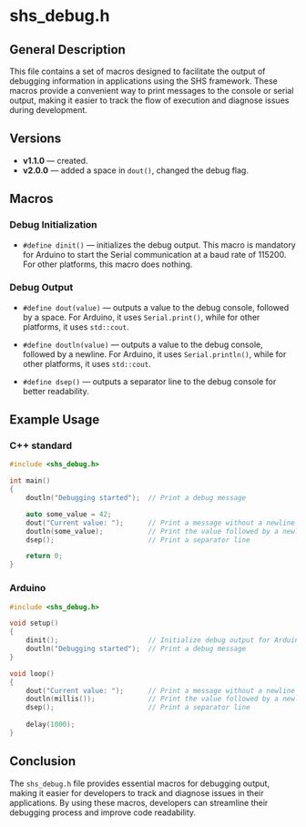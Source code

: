 # shs_debug.h

## General Description

This file contains a set of macros designed to facilitate the output of debugging information in applications using the SHS framework. These macros provide a convenient way to print messages to the console or serial output, making it easier to track the flow of execution and diagnose issues during development.

## Versions

- **v1.1.0** — created.
- **v2.0.0** — added a space in `dout()`, changed the debug flag.

## Macros

### Debug Initialization

- `#define dinit()` — initializes the debug output. This macro is mandatory for Arduino to start the Serial communication at a baud rate of 115200. For other platforms, this macro does nothing.

### Debug Output

- `#define dout(value)` — outputs a value to the debug console, followed by a space. For Arduino, it uses `Serial.print()`, while for other platforms, it uses `std::cout`.

- `#define doutln(value)` — outputs a value to the debug console, followed by a newline. For Arduino, it uses `Serial.println()`, while for other platforms, it uses `std::cout`.

- `#define dsep()` — outputs a separator line to the debug console for better readability.

## Example Usage

### C++ standard

```cpp
#include <shs_debug.h>

int main() 
{
    doutln("Debugging started");  // Print a debug message

    auto some_value = 42;
    dout("Current value: ");      // Print a message without a newline
    doutln(some_value);           // Print the value followed by a newline
    dsep();                       // Print a separator line

    return 0;
}
```

### Arduino

```cpp
#include <shs_debug.h>

void setup() 
{
    dinit();                      // Initialize debug output for Arduino
    doutln("Debugging started");  // Print a debug message
}

void loop() 
{
    dout("Current value: ");      // Print a message without a newline
    doutln(millis());             // Print the value followed by a newline
    dsep();                       // Print a separator line
    
    delay(1000);
}
```

## Conclusion

The `shs_debug.h` file provides essential macros for debugging output, making it easier for developers to track and diagnose issues in their applications. By using these macros, developers can streamline their debugging process and improve code readability.
